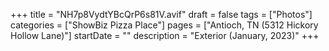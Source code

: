 +++
title = "NH7p8VydtYBcQrP6s81V.avif"
draft = false
tags = ["Photos"]
categories = ["ShowBiz Pizza Place"]
pages = ["Antioch, TN (5312 Hickory Hollow Lane)"]
startDate = ""
description = "Exterior (January, 2023)"
+++
